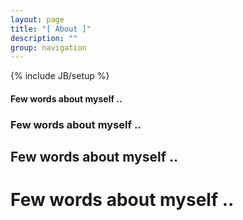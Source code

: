 ```yaml
---
layout: page
title: "[ About ]"
description: ""
group: navigation
---
```

{% include JB/setup %}

#### Few words about myself ..

### Few words about myself ..

## Few words about myself ..

# Few words about myself ..

